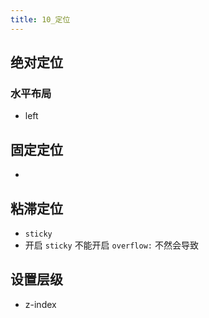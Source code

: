 ```yaml
---
title: 10_定位
---
```

## 绝对定位

### 水平布局

- left

## 固定定位

-

## 粘滞定位

- `sticky`
- 开启 `sticky` 不能开启 `overflow:` 不然会导致

## 设置层级

- z-index
